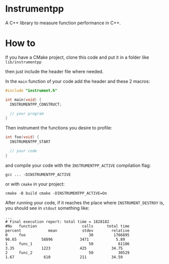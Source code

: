 # Instrumentpp

A C++ library to measure function performance in C++.

# How to

If you have a CMake project, clone this code and put it in a folder like `lib/instrumentpp`

then just include the header file where needed.

In the `main` function of your code add the header and these 2 macros:

```c++
#include "instrument.h"

int main(void) {
  INSTRUMENTPP_CONSTRUCT;

  // your program
}
```

Then instrument the functions you desire to profile:

```c++
int foo(void) {
  INSTRUMENTPP_START

  // your code
}
```

and compile your code with the `INSTRUMENTPP_ACTIVE` compilation flag:

```shell
gcc ... -DINSTRUMENTPP_ACTIVE
```

or with `cmake` in your project:

```shell
cmake -B build cmake -DINSTRUMENTPP_ACTIVE=On
```

After running your code, if it reaches the place where `INSTRUMENT_DESTROY` is, you should see in `stdout` something like:

```shell
...
# Final execution report: total time = 1828182
#No   function                    calls      total time         percent            mean           stdev        relative
0     foo                            30         1766895           96.65           58896            3471            5.89
1     func_1                         50           61186            3.35            1223             425           34.75
2     func_2                         50           30529            1.67             610             211           34.59
```
